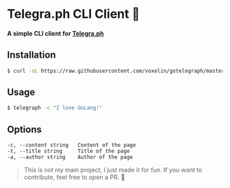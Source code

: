 # Telegra.ph CLI Client 💌

#### A simple CLI client for [Telegra.ph](https://telegra.ph/)

## Installation

```bash
$ curl -sL https://raw.githubusercontent.com/voxelin/gotelegraph/master/install.sh | bash
```

## Usage

```bash
$ telegraph -c "I love GoLang!"
```

## Options

```
-c, --content string   Content of the page
-t, --title string     Title of the page
-a, --author string    Author of the page
```

> This is not my main project, I just made it for fun. If you want to contribute, feel free to open a PR. 🙌
